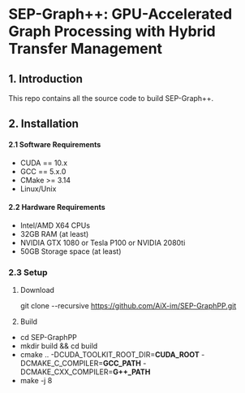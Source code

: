 # SEP-Graph++: GPU-Accelerated Graph Processing with Hybrid Transfer Management #

## 1. Introduction ##
This repo contains all the source code to build SEP-Graph++.

## 2. Installation ##

#### 2.1 Software Requirements ####
* CUDA == 10.x
* GCC == 5.x.0
* CMake >= 3.14
* Linux/Unix

#### 2.2 Hardware Requirements ####

* Intel/AMD X64 CPUs
* 32GB RAM (at least)
* NVIDIA GTX 1080 or Tesla P100 or NVIDIA 2080ti
* 50GB Storage space (at least)

### 2.3 Setup ###
1. Download

    git clone --recursive https://github.com/AiX-im/SEP-GraphPP.git
    
2. Build

  - cd SEP-GraphPP
  - mkdir build && cd build
  - cmake .. -DCUDA_TOOLKIT_ROOT_DIR=**CUDA_ROOT** -DCMAKE_C_COMPILER=**GCC_PATH** -DCMAKE_CXX_COMPILER=**G++_PATH**
  - make -j 8

